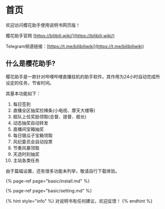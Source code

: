 # 首页

欢迎访问樱花助手使用说明书网页版！

樱花助手官网 [https://bilibili.wiki/](https://bilibili.wiki/)

Telegram频道链接：[https://t.me/bilibiliwiki](https://t.me/bilibiliwiki)

## 什么是樱花助手?

樱花助手是一款针对哔哩哔哩直播挂机的助手软件。其作用为24小时自动完成所设定的任务，节省时间。

其基本功能如下：

1. 每日签到
2. 直播全区抽奖捡辣条\(小电视、摩天大楼等\)
3. 舰队上任奖励领取\(总督、提督、舰长\)
4. 动态抽奖自动转发
5. 直播间宝箱抽奖
6. 每日银瓜子宝箱领取
7. 风纪委员会自动投票
8. 节奏风暴领取
9. 天选时刻抽奖
10. 主站各类任务

由于篇幅设置，还有很多功能未列举，敬请自行下载体验。

{% page-ref page="basic/install.md" %}

{% page-ref page="basic/setting.md" %}

{% hint style="info" %}
对说明书有任何建议，欢迎反馈！
{% endhint %}

